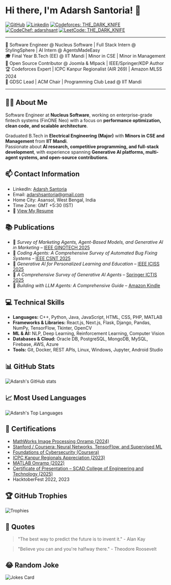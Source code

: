 <!-- Your title -->
# Hi there, I'm Adarsh Santoria! 👋

<!-- Your badges -->
[![GitHub](https://img.shields.io/github/followers/adarshsantoria?label=Follow&style=social)](https://github.com/adarshsantoria)
[![Linkedin](https://img.shields.io/badge/-AdarshSantoria-blue?style=flat&logo=Linkedin&logoColor=white&link=https://www.linkedin.com/in/adarsh-santoria/)](https://www.linkedin.com/in/adarsh-santoria-2aa61b236/)
[![Codeforces: THE_DARK_KNIFE](https://img.shields.io/badge/Codeforces-THE_DARK_KNIFE-FFA500?style=flat-square&logo=codeforces)](https://codeforces.com/profile/THE_DARK_KNIFE)
[![CodeChef: adarshsant](https://img.shields.io/badge/CodeChef-adarshsant-5B4638?style=flat-square&logo=codechef)](https://www.codechef.com/users/adarshsant)
[![LeetCode: THE_DARK_KNIFE](https://img.shields.io/badge/LeetCode-THE__DARK__KNIFE-FFA116?style=flat-square&logo=leetcode)](https://leetcode.com/THE_DARK_KNIFE/)

---

💼 Software Engineer @ Nucleus Software | Full Stack Intern @ StylingSphere | AI Intern @ AgentsMadeEasy  
🎓 Final Year B.Tech (EE) @ IIT Mandi | Minor in CSE | Minor in Management  
🧠 Open Source Contributor @ Joomla & Mlpack | IEEE/Springer/KDP Author  
🏆 Codeforces Expert | ICPC Kanpur Regionalist (AIR 269) | Amazon MLSS 2024  
🎯 GDSC Lead | ACM Chair | Programming Club Lead @ IIT Mandi

---

<!-- Your introduction -->
## 👨‍💻 About Me

Software Engineer at **Nucleus Software**, working on enterprise-grade fintech systems (FinONE Neo) with a focus on **performance optimization, clean code, and scalable architecture**.  

Graduated B.Tech in **Electrical Engineering (Major)** with **Minors in CSE and Management** from **IIT Mandi**.  
Passionate about **AI research, competitive programming, and full-stack development**, with experience spanning **Generative AI platforms, multi-agent systems, and open-source contributions**.  

<!-- Your contact information -->
## 📫 Contact Information

- LinkedIn: [Adarsh Santoria](https://www.linkedin.com/in/adarsh-santoria-2aa61b236/)
- Email: adarshsantoria@gmail.com
- Home City: Asansol, West Bengal, India
- Time Zone: GMT +5:30 (IST)
- 📄 [View My Resume](https://drive.google.com/file/d/1wFDfdhyjONBySU6Hm5VdEj_MD6gKrCmu/view?usp=drive_link)  

## 📚 Publications

- 📘 *Survey of Marketing Agents, Agent-Based Models, and Generative AI in Marketing* – [IEEE GINOTECH 2025](https://ieeexplore.ieee.org/document/11076643)
- 📘 *Coding Agents: A Comprehensive Survey of Automated Bug Fixing Systems* – [IEEE CSNT 2025](https://ieeexplore.ieee.org/abstract/document/10968728)  
- 📗 *Generative AI for Personalized Learning and Education* – [IEEE ICISS 2025](https://ieeexplore.ieee.org/document/11076239)
- 📙 *A Comprehensive Survey of Generative AI Agents* – [Springer ICTIS 2025](https://ictisthailand.com/)
- 📕 *Building with LLM Agents: A Comprehensive Guide* – [Amazon Kindle](https://www.amazon.in/dp/B0DSTV1H9X)

<!-- Your technical skills -->
## 💻 Technical Skills

- **Languages:** C++, Python, Java, JavaScript, HTML, CSS, PHP, MATLAB  
- **Frameworks & Libraries:** React.js, Next.js, Flask, Django, Pandas, NumPy, TensorFlow, Tkinter, OpenCV  
- **ML & AI:** NLP, Deep Learning, Reinforcement Learning, Computer Vision  
- **Databases & Cloud:** Oracle DB, PostgreSQL, MongoDB, MySQL, Firebase, AWS, Azure  
- **Tools:** Git, Docker, REST APIs, Linux, Windows, Jupyter, Android Studio

<!-- Your GitHub stats -->
## 📊 GitHub Stats

![Adarsh's GitHub stats](https://github-readme-stats.vercel.app/api?username=adarshsantoria&show_icons=true&theme=radical)

<!-- Your most used languages -->
## 📈 Most Used Languages

![Adarsh's Top Languages](https://github-readme-stats.vercel.app/api/top-langs/?username=adarshsantoria&layout=compact&theme=radical)

## 🔹 Certifications
- [MathWorks Image Processing Onramp (2024)](https://matlabacademy.mathworks.com/progress/share/certificate.html?id=2d450315-b115-4b86-a470-ae5606ad2b70&)  
- [Stanford / Coursera: Neural Networks, TensorFlow, and Supervised ML](https://www.coursera.org/account/accomplishments/verify/KG4566MZ2NQS?utm_source=link&utm_medium=certificate&utm_content=cert_image&utm_campaign=sharing_cta&utm_product=course)  
- [Foundations of Cybersecurity (Coursera)](https://coursera.org/share/59a5c0e5cd414b8b54756c45df1352af)  
- [ICPC Kanpur Regionals Appreciation (2023)](https://codedrills.io/contests/icpc-india-preliminary-2023/scoreboard)  
- [MATLAB Onramp (2022)](https://matlabacademy.mathworks.com/progress/share/certificate.html?id=f9526e3d-6596-4517-af5b-d7ea5edb340f&)  
- [Certificate of Presentation – SCAD College of Engineering and Technology (2025)](https://drive.google.com/file/d/1XGr57A_h8yEy0Bm91vCnhYk0jabr2P12/view)  
- HacktoberFest 2022, 2023  

## 🏆 GitHub Trophies

![Trophies](https://github-profile-trophy.vercel.app/?username=adarshsantoria&theme=radical&no-frame=true&margin-w=10)

<!-- Your quotes -->
## 💬 Quotes

> "The best way to predict the future is to invent it." - Alan Kay

> "Believe you can and you're halfway there." - Theodore Roosevelt

<!-- Your random joke -->
## 😂 Random Joke

![Jokes Card](https://readme-jokes.vercel.app/api)

